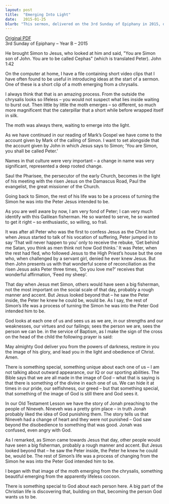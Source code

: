 ```yaml
---
layout: post
title:  "Emerging Into Light"
date:   2015-01-25
blurb: "This sermon, delivered on the 3rd Sunday of Epiphany in 2015, discusses the transformation of Simon into Peter as per the teachings of Jesus. It draws a parallel between this transformation and the metamorphosis of a moth, emphasizing the idea that there is something divine in each one of us, waiting to emerge. The sermon also touches upon the importance of names and the significance of their change in biblical times."
---
```

[Original PDF](/assets/pdf/epiphany32015.pdf)    
3rd Sunday of Epiphany – Year B – 2015

He brought Simon to Jesus, who looked at him and said, "You are Simon son of John. You are to be called Cephas" (which is translated Peter). John 1:42

On the computer at home, I have a file containing short video clips that I have often found to be useful in introducing ideas at the start of a sermon. One of these is a short clip of a moth emerging from a chrysalis.

I always think that that is an amazing process. From the outside the chrysalis looks so lifeless – you would not suspect what lies inside waiting to burst out. Then little by little the moth emerges – so different, so much more magnificent that the caterpillar that a short while before wrapped itself in silk.

The moth was always there, waiting to emerge into the light.

As we have continued in our reading of Mark’s Gospel we have come to the account given by Mark of the calling of Simon. I want to set alongside that the account given by John in which Jesus says to Simon; ‘You are Simon, you shall be called Peter.’

Names in that culture were very important – a change in name was very significant, represented a deep rooted change.

Saul the Pharisee, the persecutor of the early Church, becomes in the light of his meeting with the risen Jesus on the Damascus Road, Paul the evangelist, the great missioner of the Church.

Going back to Simon, the rest of his life was to be a process of turning the Simon he was into the Peter Jesus intended to be.

As you are well aware by now, I am very fond of Peter; I can very much identify with this Galilean fisherman. He so wanted to serve, he so wanted to get it right – so enthusiastic, so willing, so frail.

It was after all Peter who was the first to confess Jesus as the Christ but when Jesus started to talk of his vocation of suffering, Peter jumped in to say ‘That will never happen to you’ only to receive the rebuke, ‘Get behind me Satan, you think as men think not how God thinks.’ It was Peter, when the rest had fled, who followed Jesus to the High Priest’s house but the one who, when challenged by a servant girl, denied he ever knew Jesus. But then John presents us with that wonderful scene of reconciliation as the risen Jesus asks Peter three times, ‘Do you love me?’ receives that wonderful affirmation, ‘Feed my sheep’.

That day when Jesus met Simon, others would have seen a big fisherman, not the most important on the social scale of that day, probably a rough manner and accent. But Jesus looked beyond that – he saw the Peter inside, the Peter he knew he could be, would be. As I say, the rest of Simon’s life was a process of turning the Simon he was into the Peter God intended him to be.

God looks at each one of us and sees us as we are, in our strengths and our weaknesses, our virtues and our failings; sees the person we are, sees the person we can be. in the service of Baptism, as I make the sign of the cross on the head of the child the following prayer is said:

May almighty God deliver you from the powers of darkness, restore in you the image of his glory, and lead you in the light and obedience of Christ. Amen.

There is something special, something unique about each one of us – I am not talking about outward appearance, our IQ or our sporting abilities. The Bible says that we are all made in the image of God – what that is saying is that there is something of the divine in each one of us. We can hide it at times in our pride, our selfishness, our greed – but that something special, that something of the image of God is still there and God sees it.

In our Old Testament Lesson we have the story of Jonah preaching to the people of Nineveh. Nineveh was a pretty grim place – in truth Jonah probably liked the idea of God punishing them. The story tells us that Nineveh had a change of heart and they were not punished – God saw beyond the disobedience to something that was good. Jonah was confused, even angry with God.

As I remarked, as Simon came towards Jesus that day, other people would have seen a big fisherman, probably a rough manner and accent. But Jesus looked beyond that – he saw the Peter inside, the Peter he knew he could be, would be. The rest of Simon’s life was a process of changing from the Simon he was into the Peter God intended him to be.

I began with that image of the moth emerging from the chrysalis, something beautiful emerging from the apparently lifeless cocoon.

There is something special to God about each person here. A big part of the Christian life is discovering that, building on that, becoming the person God wants us to be.
